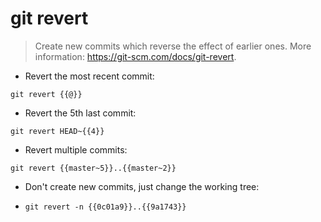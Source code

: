 # git revert

> Create new commits which reverse the effect of earlier ones.
> More information: <https://git-scm.com/docs/git-revert>.

- Revert the most recent commit:

`git revert {{@}}`

- Revert the 5th last commit:

`git revert HEAD~{{4}}`

- Revert multiple commits:

`git revert {{master~5}}..{{master~2}}`

- Don't create new commits, just change the working tree:

- `git revert -n {{0c01a9}}..{{9a1743}}`
